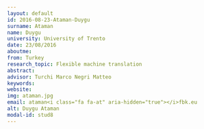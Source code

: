 ```yaml
---
layout: default 
id: 2016-08-23-Ataman-Duygu
surname: Ataman
name: Duygu
university: University of Trento
date: 23/08/2016
aboutme: 
from: Turkey
research_topic: Flexible machine translation
abstract: 
advisor: Turchi Marco Negri Matteo
keywords: 
website: 
img: ataman.jpg
email: ataman<i class="fa fa-at" aria-hidden="true"></i>fbk.eu
alt: Duygu Ataman
modal-id: stud8
---
```

